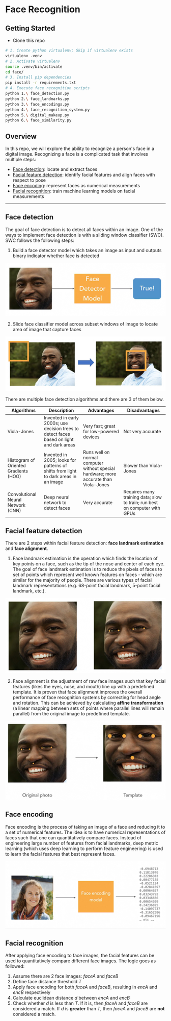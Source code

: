 # Face Recognition

## Getting Started

- Clone this repo

```bash
# 1. Create python virtualenv; Skip if virtualenv exists
virtualenv .venv
# 2. Activate virtualenv
source .venv/bin/activate
cd face/
# 3. Install pip dependencies
pip install -r requirements.txt
# 4. Execute face recognition scripts
python 1.\ face_detection.py
python 2.\ face_landmarks.py
python 3.\ face_encodings.py
python 4.\ face_recognition_system.py
python 5.\ digital_makeup.py
python 6.\ face_similarity.py
```

## Overview

In this repo, we will explore the ability to recognize a person's face in a digital image. Recognizing a face is a complicated task that involves multiple steps:

- [Face detection](#face-detection): locate and extract faces
- [Facial feature detection](#facial-feature-detection): identify facial features and align faces with respect to pose
- [Face encoding](#face-encoding): represent faces as numerical measurements
- [Facial recognition](#facial-recognition): train machine learning models on facial measurements

---

## Face detection

The goal of face detection is to detect all faces within an image. One of the ways to implement face detection is with a sliding window classifier (SWC). SWC follows the following steps:

1. Build a face detector model which takes an image as input and outputs binary indicator whether face is detected

![face_detector_model](./doc/face_detector_model.jpg)

2. Slide face classifier model across subset windows of image to locate area of image that   capture faces

![sliding_window_classifier](./doc/sliding_window_classifier.jpg)

There are multiple face detection algorithms and there are 3 of them below.

| Algorithms | Description | Advantages | Disadvantages |
|------------|-------------|------------|---------------|
| Viola-Jones | Invented in early 2000s; use decision trees to detect faces based on light and dark areas | Very fast; great for low-powered devices | Not very accurate |
| Histogram of Oriented Gradients (HOG) | Invented in 2005; looks for patterns of shifts from light to dark areas in an image | Runs well on normal computer without special hardware; more accurate than Viola-Jones | Slower than Viola-Jones |
| Convolutional Neural Network (CNN) | Deep neural network to detect faces | Very accurate | Requires many training data; slow to train; run best on computer with GPUs |

## Facial feature detection

There are 2 steps within facial feature detection: **face landmark estimation** and **face alignment**. 

1. Face landmark estimation is the operation which finds the location of key points on a face, such as the tip of the nose and center of each eye. The goal of face landmark estimation is to reduce the pixels of faces to set of points which represent well known features on faces - which are similar for the majority of people. There are various types of facial landmark representations (e.g. 68-point facial landmark, 5-point facial landmark, etc.).

![5_pt_face_landmark_estimation](./doc/5_pt_face_landmark_estimation.jpg)

2. Face alignment is the adjustment of raw face images such that key facial features (likes the eyes, nose, and mouth) line up with a predefined template. It is proven that face alignment improves the overall performance of face recognition systems by correcting for head angle and rotation. This can be achieved by calculating **affine transformation** (a linear mapping between sets of points where parallel lines will remain parallel) from the original image to predefined template.

![face_alignment](./doc/face_alignment.jpg)

## Face encoding

Face encoding is the process of taking an image of a face and reducing it to a set of numerical features. The idea is to have numerical representations of faces such that one can quantitatively compare faces. Instead of engineering large number of features from facial landmarks, deep metric learning (which uses deep learning to perform feature engineering) is used to learn the facial features that best represent faces.

![face_encoding](./doc/face_encoding.jpg)

## Facial recognition

After applying face encoding to face images, the facial features can be used to quantitatively compare different face images. The logic goes as followed:

1. Assume there are 2 face images: _faceA_ and _faceB_
2. Define face distance threshold _T_
3. Apply face encoding for both _faceA_ and _faceB_, resulting in _encA_ and _encB_ respectively
4. Calculate euclidean distance _d_ between _encA_ and _encB_
5. Check whether _d_ is less than _T_. If it is, then _faceA_ and _faceB_ are considered a match. If _d_ is **greater** than _T_, then _faceA_ and _faceB_ are **not** considered a match.
